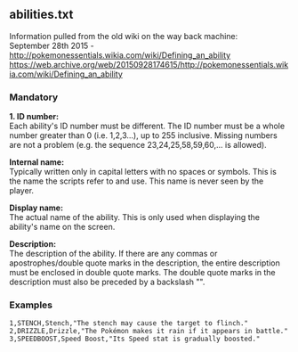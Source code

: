 ## abilities.txt

Information pulled from the old wiki on the way back machine:  
September 28th 2015 - http://pokemonessentials.wikia.com/wiki/Defining_an_ability  
https://web.archive.org/web/20150928174615/http://pokemonessentials.wikia.com/wiki/Defining_an_ability

### Mandatory

**1. ID number:**  
Each ability's ID number must be different. The ID number must be a whole number greater than 0 (i.e. 1,2,3...), up to 255 inclusive. Missing numbers are not a problem (e.g. the sequence 23,24,25,58,59,60,... is allowed).

**Internal name:**  
Typically written only in capital letters with no spaces or symbols. This is the name the scripts refer to and use. This name is never seen by the player.

**Display name:**  
The actual name of the ability. This is only used when displaying the ability's name on the screen.

**Description:**  
The description of the ability.
If there are any commas or apostrophes/double quote marks in the description, the entire description must be enclosed in double quote marks. The double quote marks in the description must also be preceded by a backslash "\".

### Examples
```
1,STENCH,Stench,"The stench may cause the target to flinch."
2,DRIZZLE,Drizzle,"The Pokémon makes it rain if it appears in battle."
3,SPEEDBOOST,Speed Boost,"Its Speed stat is gradually boosted."
```
